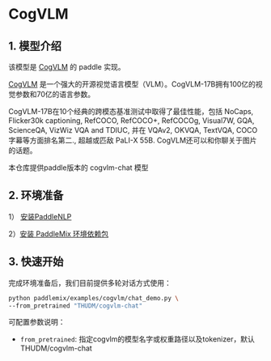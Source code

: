# CogVLM

## 1. 模型介绍

该模型是 [CogVLM](https://arxiv.org/abs/2311.03079) 的 paddle 实现。

[CogVLM](https://arxiv.org/abs/2311.03079) 是一个强大的开源视觉语言模型（VLM）。CogVLM-17B拥有100亿的视觉参数和70亿的语言参数。

CogVLM-17B在10个经典的跨模态基准测试中取得了最佳性能，包括 NoCaps, Flicker30k captioning, RefCOCO, RefCOCO+, RefCOCOg, Visual7W, GQA, ScienceQA, VizWiz VQA and TDIUC, 并在 VQAv2, OKVQA, TextVQA, COCO 字幕等方面排名第二., 超越或匹敌 PaLI-X 55B. CogVLM还可以和你聊关于图片的话题。

本仓库提供paddle版本的 cogvlm-chat 模型

## 2. 环境准备

1） [安装PaddleNLP](https://github.com/PaddlePaddle/PaddleNLP?tab=readme-ov-file#%E5%AE%89%E8%A3%85)

2）[安装 PaddleMix 环境依赖包](https://github.com/PaddlePaddle/PaddleMIX/tree/b4f97ff859e1964c839fc5fab94f7ba63b1e5959?tab=readme-ov-file#%E5%AE%89%E8%A3%85)

## 3. 快速开始
完成环境准备后，我们目前提供多轮对话方式使用：

```bash
python paddlemix/examples/cogvlm/chat_demo.py \
--from_pretrained "THUDM/cogvlm-chat"
```

可配置参数说明：
  * `from_pretrained`: 指定cogvlm的模型名字或权重路径以及tokenizer，默认 THUDM/cogvlm-chat
